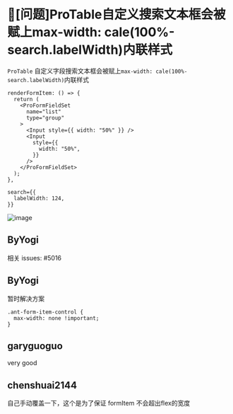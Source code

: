 # 🧐[问题]ProTable自定义搜索文本框会被赋上max-width: cale(100%-search.labelWidth)内联样式

`ProTable` 自定义字段搜索文本框会被赋上`max-width: cale(100%-search.labelWidth)`内联样式

```tsx
renderFormItem: () => {
  return (
    <ProFormFieldSet
      name="list"
      type="group"
    >
      <Input style={{ width: "50%" }} />
      <Input
        style={{
          width: "50%",
        }}
      />
    </ProFormFieldSet>
  );
},
```

```tsx
search={{
  labelWidth: 124,
}}
```

![image](https://user-images.githubusercontent.com/111735598/203676558-b3925e1c-49c5-4d75-af3d-072e304ecb26.png)

## ByYogi

相关 issues: #5016

## ByYogi

暂时解决方案

```tsx
.ant-form-item-control {
  max-width: none !important;
}
```

## garyguoguo

very good

## chenshuai2144

自己手动覆盖一下，这个是为了保证 formItem 不会超出flex的宽度
